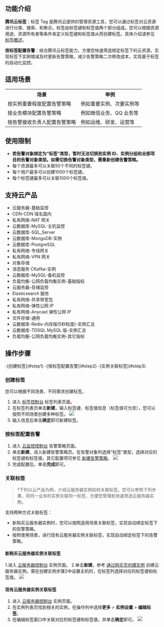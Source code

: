 ## 功能介绍

**腾讯云标签**：标签 Tag 是腾讯云提供的管理资源工具，您可以通过标签对云资源进行分类、搜索、和聚合。标签由标签键和标签值两个部分组成。您可以根据资源用途、资源所有者等条件来定义标签键和标签值从而创建标签。具体介绍请参见 [标签概述](https://cloud.tencent.com/document/product/651/13334)。

**按标签配置告警**：结合腾讯云标签能力，方便您快速筛选绑定标签下的云资源，实现标签下实例增减及时更新告警策略，减少告警策略二次修改成本，实现基于标签的自动化监控。

## 适用场景

<table>
<tr>
<th>场景</th>
<th>举例</th>
</tr>
<tr>
<td>按实例重要程度配置告警策略</td>
<td>例如重要实例、次要实例等</td>
</tr>
<tr>
<td>按业务模块配置告警策略</td>
<td>例如微信业务、QQ 业务等</td>
</tr>
<tr>
<td>按告警接收负责人配置告警策略</td>
<td>例如运维、研发、运营等</td>
</tr>
</table>

## 使用限制

- **若告警对象绑定为“标签”类型，暂时无法切换到实例 ID、实例分组和全部项目的告警对象类型。如需切换告警对象类型，需重新创建告警策略。**
- 每个资源最多可以关联50个不同的标签键。
- 每个用户最多可以创建1000个标签键。
- 每个标签键最多可以关联1000个标签值。

## 支持云产品
- 云服务器-基础监控
- CDN-CDN 域名国内
- 私有网络-NAT 网关
- 云数据库-MySQL-主机监控
- 云数据库-SQL_Server
- 云数据库-MongoDB-实例
- 云数据库-PostgreSQL
- 私有网络-专线网关
- 私有网络-VPN 网关
- 对象存储
- 消息服务 CKafka-实例
- 云数据库-MySQL-备机监控
- 负载均衡-公网负载均衡实例-基础指标
- 云服务器-存储监控
- Elasticsearch 服务
- 私有网络-共享带宽包
- 私有网络-弹性公网 IP
- 私有网络-Anycast 弹性公网 IP
- 文件存储-通用
- 云数据库-Redis-内存版(5秒粒度)-实例汇总
- 云数据库-TDSQL MySQL 版-实例汇总
- 负载均衡-公网负载均衡实例-其它指标


## 操作步骤

<dx-steps>
-[创建标签](#step1)
-[按标签配置告警](#step2)
-[实例关联标签](#step3)
</dx-steps>



### 创建标签[](id:step1)

您可以根据不同场景、不同需求创建标签。
1. 进入 [标签控制台](https://console.cloud.tencent.com/tag/taglist) 标签列表页面。
2. 在标签列表页单击**新建**，输入标签键、标签值信息（标签值可为空），您可以按照不同场景创建多种标签。
![](https://qcloudimg.tencent-cloud.cn/raw/16bf4cca8d42b71daf3c62f0dfe1fea3.png)
3. 输入信息后单击**确定**即可新建标签。




### 按标签配置告警[](id:step2)

1. 进入 [云监控控制台](https://console.cloud.tencent.com/monitor/alarm2/policy) 告警策略页面。
2. 单击**新建**，进入新建告警策略页。在告警对象列选择“标签”类型，选择对应的标签键和标签值，其它配置项可参见 [新建告警策略](https://cloud.tencent.com/document/product/248/50398)。
 ![](https://qcloudimg.tencent-cloud.cn/raw/0a2f7f240adbaceb74c40420929d891e.png)
3. 完成配置后，单击**完成**即可。



### 关联标签[](id:step3)

>?下列以云产品为例，介绍云服务器实例如何关联标签。您可以参照下列步骤，将同一业务的实例关联同一标签，方便您管理和快速筛选云服务器实例。

支持两种方式关联标签：

- 新购买云服务器实例时，您可以按照适用场景关联标签，实现自动绑定标签下的告警策略。
- 按照使用场景，进行现有云服务器实例关联标签，实现自动绑定标签下的告警策略。

#### 新购买云服务器实例关联标签

1.进入 [云服务器控制台](https://console.cloud.tencent.com/cvm/instance) 实例页面。
2.单击**新建**，参考 [通过购买页创建实例](https://cloud.tencent.com/document/product/213/4855) 创建云服务器实例。需在创建实例步骤2中设置主机时，在标签列选择对应的标签键和标签值。
![](https://qcloudimg.tencent-cloud.cn/raw/66ad9c25bdf5c90e62646b6aa611e6a7.png)

#### 现有云服务器实例关联标签

1. 进入 [云服务器控制台](https://console.cloud.tencent.com/cvm/instance) 实例页面。
2. 在实例列表页找到相关的实例，在操作列中选择**更多** > **实例设置** > **编辑标签**。
3. 在编辑标签窗口中关联对应的标签键和标签值，并单击**确定**即可。
![](https://qcloudimg.tencent-cloud.cn/raw/647c87e97810ed2a5286290baf4b422c.png)



